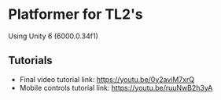 # Platformer for TL2's
Using Unity 6 (6000.0.34f1)

## Tutorials
* Final video tutorial link: https://youtu.be/0y2aviM7xrQ
* Mobile controls tutorial link: https://youtu.be/ruuNwB2h3yA
